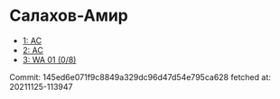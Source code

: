 # Салахов-Амир
- [1: AC](1.md)
- [2: AC](2.md)
- [3: WA 01 (0/8)](3.md)

Commit: 145ed6e071f9c8849a329dc96d47d54e795ca628
 fetched at: 20211125-113947
